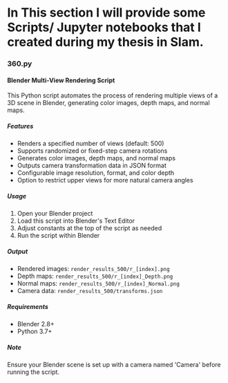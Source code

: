 # In This section I will provide some Scripts/ Jupyter notebooks that I created during my thesis in Slam.


### 360.py 

#### Blender Multi-View Rendering Script

This Python script automates the process of rendering multiple views of a 3D scene in Blender, generating color images, depth maps, and normal maps.

##### Features

- Renders a specified number of views (default: 500)
- Supports randomized or fixed-step camera rotations
- Generates color images, depth maps, and normal maps
- Outputs camera transformation data in JSON format
- Configurable image resolution, format, and color depth
- Option to restrict upper views for more natural camera angles

##### Usage

1. Open your Blender project
2. Load this script into Blender's Text Editor
3. Adjust constants at the top of the script as needed
4. Run the script within Blender

##### Output

- Rendered images: `render_results_500/r_[index].png`
- Depth maps: `render_results_500/r_[index]_Depth.png`
- Normal maps: `render_results_500/r_[index]_Normal.png`
- Camera data: `render_results_500/transforms.json`

##### Requirements

- Blender 2.8+
- Python 3.7+

##### Note

Ensure your Blender scene is set up with a camera named 'Camera' before running the script.